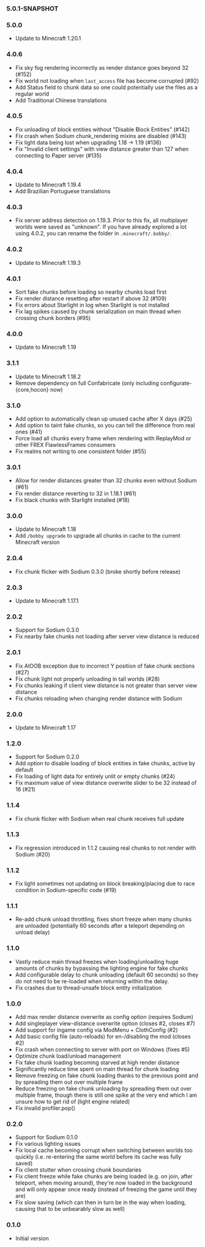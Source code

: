 ### 5.0.1-SNAPSHOT

### 5.0.0
- Update to Minecraft 1.20.1

### 4.0.6
- Fix sky fog rendering incorrectly as render distance goes beyond 32 (#152)
- Fix world not loading when `last_access` file has become corrupted (#92)
- Add Status field to chunk data so one could potentially use the files as a regular world
- Add Traditional Chinese translations

### 4.0.5
- Fix unloading of block entities without "Disable Block Entities" (#142)
- Fix crash when Sodium chunk_rendering mixins are disabled (#143)
- Fix light data being lost when upgrading 1.18 -> 1.19 (#136)
- Fix "Invalid client settings" with view distance greater than 127 when connecting to Paper server (#135)

### 4.0.4
- Update to Minecraft 1.19.4
- Add Brazilian Portuguese translations

### 4.0.3
- Fix server address detection on 1.19.3.
  Prior to this fix, all multiplayer worlds were saved as "unknown". If you have already explored a lot using 4.0.2, you can rename the folder in `.minecraft/.bobby/`.

### 4.0.2
- Update to Minecraft 1.19.3

### 4.0.1
- Sort fake chunks before loading so nearby chunks load first
- Fix render distance resetting after restart if above 32 (#109)
- Fix errors about Starlight in log when Starlight is not installed
- Fix lag spikes caused by chunk serialization on main thread when crossing chunk borders (#95)

### 4.0.0
- Update to Minecraft 1.19

### 3.1.1
- Update to Minecraft 1.18.2
- Remove dependency on full Confabricate (only including configurate-{core,hocon} now)

### 3.1.0
- Add option to automatically clean up unused cache after X days (#25)
- Add option to taint fake chunks, so you can tell the difference from real ones (#41)
- Force load all chunks every frame when rendering with ReplayMod or other FREX FlawlessFrames consumers
- Fix realms not writing to one consistent folder (#55)

### 3.0.1
- Allow for render distances greater than 32 chunks even without Sodium (#61)
- Fix render distance reverting to 32 in 1.18.1 (#61)
- Fix black chunks with Starlight installed (#18)

### 3.0.0
- Update to Minecraft 1.18
- Add `/bobby upgrade` to upgrade all chunks in cache to the current Minecraft version

### 2.0.4
- Fix chunk flicker with Sodium 0.3.0 (broke shortly before release)

### 2.0.3
- Update to Minecraft 1.17.1

### 2.0.2
- Support for Sodium 0.3.0
- Fix nearby fake chunks not loading after server view distance is reduced

### 2.0.1
- Fix AIOOB exception due to incorrect Y position of fake chunk sections (#27)
- Fix chunk light not properly unloading in tall worlds (#28)
- Fix chunks leaking if client view distance is not greater than server view distance
- Fix chunks reloading when changing render distance with Sodium

### 2.0.0
- Update to Minecraft 1.17

### 1.2.0
- Support for Sodium 0.2.0
- Add option to disable loading of block entities in fake chunks, active by default
- Fix loading of light data for entirely unlit or empty chunks (#24)
- Fix maximum value of view distance overwrite slider to be 32 instead of 16 (#21)

### 1.1.4
- Fix chunk flicker with Sodium when real chunk receives full update

### 1.1.3
- Fix regression introduced in 1.1.2 causing real chunks to not render with Sodium (#20)

### 1.1.2
- Fix light sometimes not updating on block breaking/placing due to race condition in Sodium-specific code (#19)

### 1.1.1
- Re-add chunk unload throttling, fixes short freeze when many chunks are unloaded (potentially 60 seconds after a teleport depending on unload delay)

### 1.1.0
- Vastly reduce main thread freezes when loading/unloading huge amounts of chunks by bypassing the lighting engine for fake chunks
- Add configurable delay to chunk unloading (default 60 seconds) so they do not need to be re-loaded when returning within the delay.
- Fix crashes due to thread-unsafe block entity initialization

### 1.0.0
- Add max render distance overwrite as config option (requires Sodium)
- Add singleplayer view-distance overwrite option (closes #2, closes #7)
- Add support for ingame config via ModMenu + ClothConfig (#2)
- Add basic config file (auto-reloads) for en-/disabling the mod (closes #2)
- Fix crash when connecting to server with port on Windows (fixes #5)
- Optimize chunk load/unload management
- Fix fake chunk loading becoming starved at high render distance
- Significantly reduce time spent on main thread for chunk loading
- Remove freezing on fake chunk loading thanks to the previous point and by spreading them out over multiple frame
- Reduce freezing on fake chunk unloading by spreading them out over multiple frame, though there is still one spike at the very end which I am unsure how to get rid of (light engine related)
- Fix invalid profiler.pop()

### 0.2.0
- Support for Sodium 0.1.0
- Fix various lighting issues
- Fix local cache becoming corrupt when switching between worlds too quickly (i.e. re-entering the same world before its cache was fully saved)
- Fix client stutter when crossing chunk boundaries
- Fix client freeze while fake chunks are being loaded (e.g. on join, after teleport, when moving around), they're now loaded in the background and will only appear once ready (instead of freezing the game until they are)
- Fix slow saving (which can then in turn be in the way when loading, causing that to be unbearably slow as well)

### 0.1.0
- Initial version
